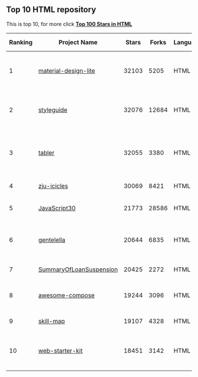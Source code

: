 ##  Top 10 HTML repository

This is top 10, for more click **[Top 100 Stars in HTML](Top100/HTML.md)**

| Ranking | Project Name | Stars | Forks | Language | Open Issues | Description | Last Commit |
| ------- | ------------ | ----- | ----- | -------- | ----------- | ----------- | ----------- |
| 1 | [material-design-lite](https://github.com/google/material-design-lite) | 32103 | 5205 | HTML | 362 | Material Design Components in HTML/CSS/JS | 2022-11-04T22:17:48Z |
| 2 | [styleguide](https://github.com/google/styleguide) | 32076 | 12684 | HTML | 188 | Style guides for Google-originated open-source projects | 2022-11-14T16:33:58Z |
| 3 | [tabler](https://github.com/tabler/tabler) | 32055 | 3380 | HTML | 41 | Tabler is free and open-source HTML Dashboard UI Kit built on Bootstrap | 2022-11-15T21:12:10Z |
| 4 | [zju-icicles](https://github.com/QSCTech/zju-icicles) | 30069 | 8421 | HTML | 9 | 浙江大学课程攻略共享计划 | 2022-11-02T06:46:51Z |
| 5 | [JavaScript30](https://github.com/wesbos/JavaScript30) | 21773 | 28586 | HTML | 0 | 30 Day Vanilla JS Challenge | 2022-11-09T13:50:09Z |
| 6 | [gentelella](https://github.com/ColorlibHQ/gentelella) | 20644 | 6835 | HTML | 31 | Free Bootstrap 4 Admin Dashboard Template | 2022-08-31T08:32:35Z |
| 7 | [SummaryOfLoanSuspension](https://github.com/WeNeedHome/SummaryOfLoanSuspension) | 20425 | 2272 | HTML | 0 | 全国各省市停贷通知汇总 | 2022-10-27T02:13:49Z |
| 8 | [awesome-compose](https://github.com/docker/awesome-compose) | 19244 | 3096 | HTML | 42 | Awesome Docker Compose samples | 2022-11-16T17:59:27Z |
| 9 | [skill-map](https://github.com/TeamStuQ/skill-map) | 19107 | 4328 | HTML | 68 | 程序员技能图谱 | 2022-11-07T11:06:00Z |
| 10 | [web-starter-kit](https://github.com/google/web-starter-kit) | 18451 | 3142 | HTML | 50 | Web Starter Kit - a workflow for multi-device websites | 2022-08-19T12:21:19Z |

